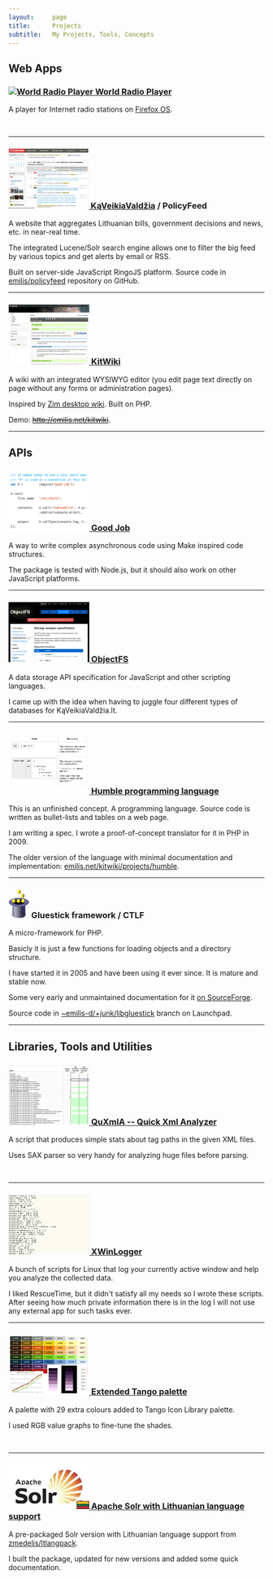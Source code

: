 ```yaml
---
layout:     page
title:      Projects
subtitle:   My Projects, Tools, Concepts 
---
```

## Web Apps


### [![World Radio Player](https://raw.github.com/emilis/worldradioplayer/master/static/img/icons/60.png) World Radio Player](https://github.com/emilis/worldradioplayer)

A player for Internet radio stations on [Firefox OS](https://developer.mozilla.org/en/docs/Mozilla/Firefox_OS).

&nbsp;

* * *


### [![KąVeikiaValdžia](/files/screenshots/kaveikiavaldzia.lt.png) KąVeikiaValdžia](http://manovaldzia.lt/) / PolicyFeed

A website that aggregates Lithuanian bills, government decisions and news, etc. in near-real time.

The integrated Lucene/Solr search engine allows one to filter the big feed by various topics and get alerts by email or RSS.

Built on server-side JavaScript RingoJS platform. Source code in [emilis/policyfeed](http://github.com/emilis/policyfeed) repository on GitHub.

* * *


### [![KitWiki](/files/screenshots/kitwiki.png) KitWiki](https://launchpad.net/kitwiki)
    
A wiki with an integrated WYSIWYG editor (you edit page text directly on page without any forms or administration pages).

Inspired by [Zim desktop wiki](http://zim-wiki.org/). Built on PHP.

Demo: <strike>http://emilis.net/kitwiki</strike>.

* * *


## APIs


### [![Good Job](/files/screenshots/good-job.png) Good Job](http://emilis.github.io/good-job/)
    
A way to write complex asynchronous code using Make inspired code structures.

The package is tested with Node.js, but it should also work on other JavaScript platforms.

* * *


### [![ObjectFS](/files/screenshots/objectfs.png) ObjectFS](http://objectfs.org/)

A data storage API specification for JavaScript and other scripting languages.

I came up with the idea when having to juggle four different types of databases for KąVeikiaValdžia.lt.

* * *


### [![Humble programming language](/files/screenshots/humble.png) Humble programming language](/projects/humble.html)

This is an unfinished concept. A programming language. Source code is written as bullet-lists and tables on a web page.

I am writing a spec. I wrote a proof-of-concept translator for it in PHP in 2009.

The older version of the language with minimal documentation and implementation: [emilis.net/kitwiki/projects/humble](http://emilis.net/kitwiki/projects/humble).

* * *


### ![CTLF logo](/files/screenshots/ctl_logo.gif) Gluestick framework / CTLF

A micro-framework for PHP.

Basicly it is just a few functions for loading objects and a directory structure.

I have started it in 2005 and have been using it ever since. It is mature and stable now.

Some very early and unmaintained documentation for it [on SourceForge](http://ctlf.sourceforge.net/).

Source code in [~emilis-d/+junk/libgluestick](https://code.launchpad.net/~emilis-d/+junk/libgluestick) branch on Launchpad.

* * *

    
## Libraries, Tools and Utilities


### [![QuXmlA -- Quick Xml Analyzer](/files/screenshots/quxmla.png) QuXmlA -- Quick Xml Analyzer](http://github.com/emilis/quxmla)
A script that produces simple stats about tag paths in the given XML files.

Uses SAX parser so very handy for analyzing huge files before parsing.

&nbsp;

* * *


### [![XWinLogger](/files/screenshots/xwinlogger.png) XWinLogger](https://github.com/emilis/xwinlogger)

A bunch of scripts for Linux that log your currently active window and help you analyze the collected data.

I liked RescueTime, but it didn't satisfy all my needs so I wrote these scripts. After seeing how much private information there is in the log I will not use any external app for such tasks ever.

* * *


### [![Extended Tango palette](/files/screenshots/tango-palette.png) Extended Tango palette](http://emilis.info/other/extended_tango/)

A palette with 29 extra colours added to Tango Icon Library palette.

I used RGB value graphs to fine-tune the shades.

&nbsp;

* * *

    
### [![Apache Solr with Lithuanian language support](/files/screenshots/solr.jpg) Apache Solr with Lithuanian language support](https://github.com/emilis/solr-lt)

A pre-packaged Solr version with Lithuanian language support from [zmedelis/ltlangpack](https://github.com/zmedelis/ltlangpack).

I built the package, updated for new versions and added some quick documentation.
